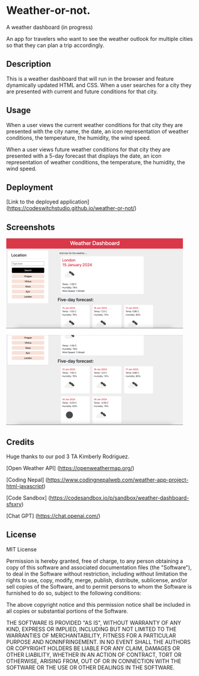 # Weather-or-not. 
A weather dashboard (in progress)

An app for travelers who want to see the weather outlook for multiple cities so that they can plan a trip accordingly.

## Description

This is a weather dashboard that will run in the browser and feature dynamically updated HTML and CSS.
When a user searches for a city they are presented with current and future conditions for that city.

## Usage
 When a user views the current weather conditions for that city they are presented with the city name, the date, an icon representation of weather conditions, the temperature, the humidity, the wind speed.

 When a user views future weather conditions for that city they are presented with a 5-day forecast that displays the date, an icon representation of weather conditions, the temperature, the humidity, the wind speed.
  
## Deployment

[Link to the deployed application]
(https://codeswitchstudio.github.io/weather-or-not/)

## Screenshots

![Landing page](./assets/img/weather-screenshot.png)

## Credits

Huge thanks to our pod 3 TA Kimberly Rodriguez.

[Open Weather API]
(https://openweathermap.org/)

[Coding Nepal]
(https://www.codingnepalweb.com/weather-app-project-html-javascript)

[Code Sandbox]
(https://codesandbox.io/p/sandbox/weather-dashboard-sfsxry)

[Chat GPT]
(https://chat.openai.com/)


## License

MIT License

Permission is hereby granted, free of charge, to any person obtaining a copy
of this software and associated documentation files (the "Software"), to deal
in the Software without restriction, including without limitation the rights
to use, copy, modify, merge, publish, distribute, sublicense, and/or sell
copies of the Software, and to permit persons to whom the Software is
furnished to do so, subject to the following conditions:

The above copyright notice and this permission notice shall be included in all
copies or substantial portions of the Software.

THE SOFTWARE IS PROVIDED "AS IS", WITHOUT WARRANTY OF ANY KIND, EXPRESS OR
IMPLIED, INCLUDING BUT NOT LIMITED TO THE WARRANTIES OF MERCHANTABILITY,
FITNESS FOR A PARTICULAR PURPOSE AND NONINFRINGEMENT. IN NO EVENT SHALL THE
AUTHORS OR COPYRIGHT HOLDERS BE LIABLE FOR ANY CLAIM, DAMAGES OR OTHER
LIABILITY, WHETHER IN AN ACTION OF CONTRACT, TORT OR OTHERWISE, ARISING FROM,
OUT OF OR IN CONNECTION WITH THE SOFTWARE OR THE USE OR OTHER DEALINGS IN THE
SOFTWARE.
